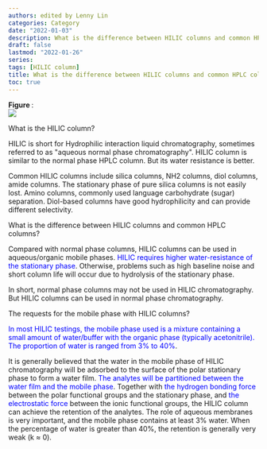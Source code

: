 ```yaml
---
authors: edited by Lenny Lin
categories: Category
date: "2022-01-03"
description: What is the difference between HILIC columns and common HPLC columns?
draft: false
lastmod: "2022-01-26"
series: 
tags: [HILIC column]
title: What is the difference between HILIC columns and common HPLC columns?
toc: true
---
```


<figcaption><b>Figure </b>: </figcaption>
<img src = "/docs/images/"/>



<!--more-->

What is the HILIC column?

HILIC is short for Hydrophilic interaction liquid chromatography, sometimes referred to as "aqueous normal phase chromatography". HILIC column is similar to the normal phase HPLC column. But its water resistance is better.

Common HILIC columns include silica columns, NH2 columns, diol columns, amide columns. The stationary phase of pure silica columns is not easily lost. Amino columns, commonly used language carbohydrate (sugar) separation. Diol-based columns have good hydrophilicity and can provide different selectivity.

What is the difference between HILIC columns and common HPLC columns?

Compared with normal phase columns, HILIC columns can be used in aqueous/organic mobile phases. <font color = "blue">HILIC requires higher water-resistance of the stationary phase</font>. Otherwise, problems such as high baseline noise and short column life will occur due to hydrolysis of the stationary phase.

In short, normal phase columns may not be used in HILIC chromatography. But HILIC columns can be used in normal phase chromatography.

The requests for the mobile phase with HILIC columns?

<font color ="blue">In most HILIC testings, the mobile phase used is a mixture containing a small amount of water/buffer with the organic phase (typically acetonitrile). The proportion of water is ranged from 3% to 40%</font>.

It is generally believed that the water in the mobile phase of HILIC chromatography will be adsorbed to the surface of the polar stationary phase to form a water film. <font color ="blue">The analytes will be partitioned between the water film and the mobile phase</font>. Together with <font color ="blue">the hydrogen bonding force</font> between the polar functional groups and the stationary phase, and <font color ="blue">the electrostatic force</font> between the ionic functional groups, the HILIC column can achieve the retention of the analytes. The role of aqueous membranes is very important, and the mobile phase contains at least 3% water. When the percentage of water is greater than 40%, the retention is generally very weak (k ≈ 0).